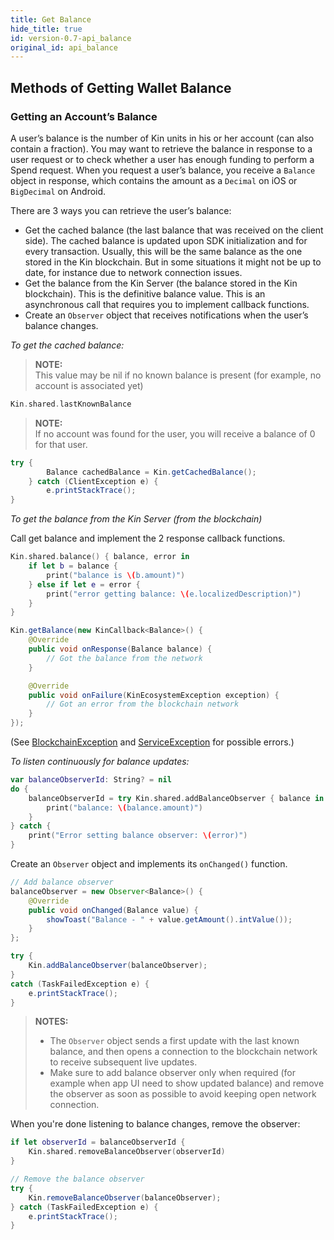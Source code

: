 ```yaml
---
title: Get Balance
hide_title: true
id: version-0.7-api_balance
original_id: api_balance
---
```

## Methods of Getting Wallet Balance
### Getting an Account’s Balance ###

A user’s balance is the number of Kin units in his or her account (can also contain a fraction). You may want to retrieve the balance in response to a user request or to check whether a user has enough funding to perform a Spend request. When you request a user’s balance, you receive a `Balance` object in response, which contains the amount as a `Decimal` on iOS or `BigDecimal` on Android.

There are 3 ways you can retrieve the user’s balance:

* Get the cached balance (the last balance that was received on the client side). The cached balance is updated upon SDK initialization and for every transaction. Usually, this will be the same balance as the one stored in the Kin blockchain. But in some situations it might not be up to date, for instance due to network connection issues.
* Get the balance from the Kin Server (the balance stored in the Kin blockchain). This is the definitive balance value. This is an asynchronous call that requires you to implement callback functions.
* Create an `Observer` object that receives notifications when the user’s balance changes.

*To get the cached balance:*
<!--DOCUSAURUS_CODE_TABS-->
<!--iOS-->
> **NOTE:**  
> This value may be nil if no known balance is present (for example, no account is associated yet)

```swift
Kin.shared.lastKnownBalance
```
<!--Android-->
> **NOTE:**  
> If no account was found for the user, you will receive a balance of 0 for that user.

```java
try {
        Balance cachedBalance = Kin.getCachedBalance();
    } catch (ClientException e) {
        e.printStackTrace();
}
```
<!--END_DOCUSAURUS_CODE_TABS-->

*To get the balance from the Kin Server (from the blockchain)*

Call get balance and implement the 2 response callback functions.
<!--DOCUSAURUS_CODE_TABS-->
<!--iOS-->
```swift
Kin.shared.balance() { balance, error in
    if let b = balance {
        print("balance is \(b.amount)")
    } else if let e = error {
        print("error getting balance: \(e.localizedDescription)")
    }
}
```
<!--Android-->
```java
Kin.getBalance(new KinCallback<Balance>() {
    @Override
    public void onResponse(Balance balance) {
        // Got the balance from the network
    }

    @Override
    public void onFailure(KinEcosystemException exception) {
        // Got an error from the blockchain network
    }
});
```
<!--END_DOCUSAURUS_CODE_TABS-->
(See [BlockchainException](api_common_errors.md#blockchainException--Represents-an-error-originated-with-kin-blockchain-error-code-might-be) and [ServiceException](api_common_errors.md#serviceexception---represents-an-error-communicating-with-kin-server-error-code-might-be) for possible errors.)

*To listen continuously for balance updates:*

<!--DOCUSAURUS_CODE_TABS-->
<!--iOS-->
```swift
var balanceObserverId: String? = nil
do {
    balanceObserverId = try Kin.shared.addBalanceObserver { balance in
        print("balance: \(balance.amount)")
    }
} catch {
    print("Error setting balance observer: \(error)")
}
```
<!--Android-->
Create an `Observer` object and implements its `onChanged()` function.
```java
// Add balance observer
balanceObserver = new Observer<Balance>() {
    @Override
    public void onChanged(Balance value) {
        showToast("Balance - " + value.getAmount().intValue());
    }
};

try {
    Kin.addBalanceObserver(balanceObserver);
}
catch (TaskFailedException e) {
    e.printStackTrace();
}
```
<!--END_DOCUSAURUS_CODE_TABS-->

> **NOTES:**    
> * The `Observer` object sends a first update with the last known balance, and then opens a connection to the blockchain network to receive subsequent live updates.     
> * Make sure to add balance observer only when required (for example when app UI need to show updated balance) and remove the observer as soon as possible to avoid keeping open network connection.  

When you're done listening to balance changes, remove the observer:

<!--DOCUSAURUS_CODE_TABS-->
<!--iOS-->
```swift
if let observerId = balanceObserverId {
    Kin.shared.removeBalanceObserver(observerId)
}
```
<!--Android-->
```java
// Remove the balance observer
try {
    Kin.removeBalanceObserver(balanceObserver);
} catch (TaskFailedException e) {
    e.printStackTrace();
}
```
<!--END_DOCUSAURUS_CODE_TABS-->
